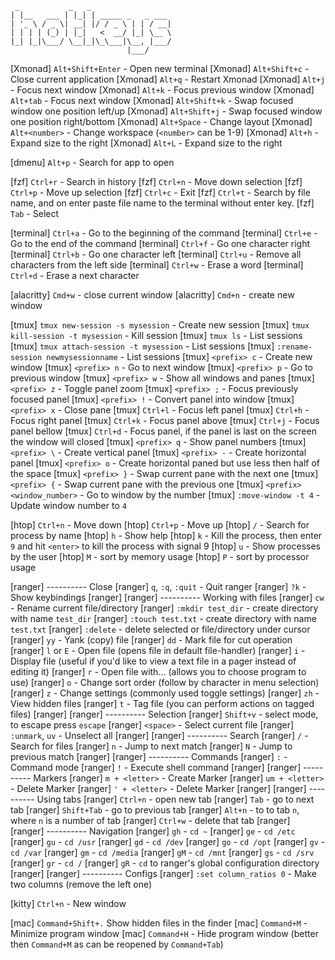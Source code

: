 ```
 _           _   _
| |__   ___ | |_| | _____ _   _ ___
| '_ \ / _ \| __| |/ / _ \ | | / __|
| | | | (_) | |_|   <  __/ |_| \__ \
|_| |_|\___/ \__|_|\_\___|\__, |___/
                          |___/
```

[Xmonad] `Alt+Shift+Enter` - Open new terminal
[Xmonad] `Alt+Shift+c` - Close current application
[Xmonad] `Alt+q` - Restart Xmonad
[Xmonad] `Alt+j` - Focus next window
[Xmonad] `Alt+k` - Focus previous window
[Xmonad] `Alt+tab` - Focus next window
[Xmonad] `Alt+Shift+k` - Swap focused window one position left/up
[Xmonad] `Alt+Shift+j` - Swap focused window one position right/bottom
[Xmonad] `Alt+Space` - Change layout
[Xmonad] `Alt+<number>` - Change workspace (`<number>` can be 1-9)
[Xmonad] `Alt+h` - Expand size to the right
[Xmonad] `Alt+L` - Expand size to the right

[dmenu] `Alt+p` - Search for app to open

[fzf] `Ctrl+r` - Search in history
[fzf] `Ctrl+n` - Move down selection
[fzf] `Ctrl+p` - Move up selection
[fzf] `Ctrl+c` - Exit
[fzf] `Ctrl+t` - Search by file name, and on enter paste file name to the terminal without enter key.
[fzf] `Tab` - Select

[terminal] `Ctrl+a` - Go to the beginning of the command
[terminal] `Ctrl+e` - Go to the end of the command
[terminal] `Ctrl+f` - Go one character right
[terminal] `Ctrl+b` - Go one character left
[terminal] `Ctrl+u` - Remove all characters from the left side
[terminal] `Ctrl+w` - Erase a word
[terminal] `Ctrl+d` - Erase a next character

[alacritty] `Cmd+w` - close current window
[alacritty] `Cmd+n` - create new window


[tmux] `tmux new-session -s mysession` - Create new session
[tmux] `tmux kill-session -t mysession` - Kill session
[tmux] `tmux ls` - List sessions
[tmux] `tmux attach-session -t mysession` - List sessions
[tmux] `:rename-session newmysessionname` - List sessions
[tmux] `<prefix> c` - Create new window
[tmux] `<prefix> n` - Go to next window
[tmux] `<prefix> p` - Go to previous window
[tmux] `<prefix> w` - Show all windows and panes
[tmux] `<prefix> z` - Toggle panel zoom
[tmux] `<prefix> ;` - Focus previously focused panel
[tmux] `<prefix> !` - Convert panel into window
[tmux] `<prefix> x` - Close pane
[tmux] `Ctrl+l` - Focus left panel
[tmux] `Ctrl+h` - Focus right panel
[tmux] `Ctrl+k` - Focus panel above
[tmux] `Ctrl+j` - Focus panel bellow
[tmux] `Ctrl+d` - Focus panel, if the panel is last on the screen the window will closed
[tmux] `<prefix> q` - Show panel numbers
[tmux] `<prefix> \` - Create vertical panel
[tmux] `<prefix> -` - Create horizontal panel
[tmux] `<prefix> o` - Create horizontal paned but use less then half of the space
[tmux] `<prefix> }` - Swap current pane with the next one
[tmux] `<prefix> {` - Swap current pane with the previous one
[tmux] `<prefix> <window_number>` - Go to window by the number
[tmux] `:move-window -t 4` - Update window number to `4`

[htop] `Ctrl+n` - Move down
[htop] `Ctrl+p` - Move up
[htop] `/` - Search for process by name
[htop] `h` - Show help
[htop] `k` - Kill the process, then enter `9` and hit `<enter>` to kill the process with signal 9
[htop] `u` - Show processes by the user
[htop] `M` - sort by memory usage 
[htop] `P` - sort by processor usage

[ranger] ---------- Close
[ranger] `q`, `:q`, `:quit` - Quit ranger
[ranger] `?k` - Show keybindings
[ranger]
[ranger] ---------- Working with files
[ranger] `cw` - Rename current file/directory
[ranger] `:mkdir test_dir` - create directory with name `test_dir`
[ranger] `:touch test.txt` - create directory with name `test.txt`
[ranger] `:delete` - delete selected or file/directory under cursor
[ranger] `yy` - Yank (copy) file
[ranger] `dd` - Mark file for cut operation
[ranger] `l` or `E` - Open file (opens file in default file-handler)
[ranger] `i` - Display file (useful if you'd like to view a text file in a pager instead of editing it)
[ranger] `r` - Open file with… (allows you to choose program to use)
[ranger] `o` - Change sort order (follow by character in menu selection)
[ranger] `z` - Change settings (commonly used toggle settings)
[ranger] `zh` - View hidden files
[ranger] `t` - Tag file (you can perform actions on tagged files)
[ranger] 
[ranger] ---------- Selection
[ranger] `Shift+v` - select mode, to escape press `escape`
[ranger] `<space>` - Select current file
[ranger] `:unmark`, `uv` - Unselect all
[ranger]
[ranger] ---------- Search
[ranger] `/` - Search for files
[ranger] `n` - Jump to next match
[ranger] `N` - Jump to previous match
[ranger]
[ranger] ---------- Commands
[ranger] `:` - Command mode 
[ranger] `!` - Execute shell command
[ranger]
[ranger] ---------- Markers
[ranger] `m + <letter>` - Create Marker
[ranger] `um + <letter>` - Delete Marker
[ranger] `' + <letter>` - Delete Marker
[ranger]
[ranger] ---------- Using tabs
[ranger] `Ctrl+n` - open new tab
[ranger] `Tab` - go to next tab
[ranger] `Shift+Tab` - go to previous tab
[ranger] `Alt+n` - to to tab `n`, where `n` is a number of tab
[ranger] `Ctrl+w` - delete that tab
[ranger]
[ranger] ---------- Navigation
[ranger] `gh` - `cd ~`
[ranger] `ge` - `cd /etc`
[ranger] `gu` - `cd /usr`
[ranger] `gd` - `cd /dev`
[ranger] `go` - `cd /opt`
[ranger] `gv` - `cd /var`
[ranger] `gm` - `cd /media`
[ranger] `gM` - `cd /mnt`
[ranger] `gs` - `cd /srv`
[ranger] `gr` - `cd /`
[ranger] `gR` - `cd` to ranger's global configuration directory
[ranger]
[ranger] ---------- Configs
[ranger] `:set column_ratios 0` - Make two columns (remove the left one)

[kitty] `Ctrl+n` - New window

[mac] `Command+Shift+.` Show hidden files in the finder
[mac] `Command+M` - Minimize program window
[mac] `Command+H` - Hide program window (better then `Command+M` as can be reopened by `Command+Tab`)
